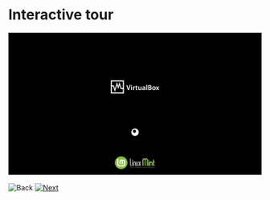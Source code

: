 # Interactive tour

![Panel style](../img/1_boot.png)

![Back](../img/button_back_1)
[![Next](../img/button_next_2)](https://github.com/pl453s/linux-mint-gnome/blob/main/tour/2_gdm3.md)
